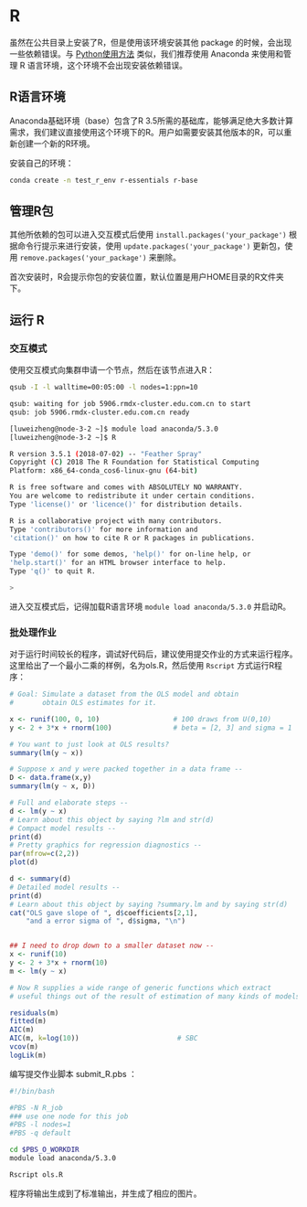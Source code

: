 # R

虽然在公共目录上安装了R，但是使用该环境安装其他 package 的时候，会出现一些依赖错误。与 [Python使用方法](python.md) 类似，我们推荐使用 Anaconda 来使用和管理 R 语言环境，这个环境不会出现安装依赖错误。

## R语言环境

Anaconda基础环境（base）包含了R 3.5所需的基础库，能够满足绝大多数计算需求，我们建议直接使用这个环境下的R。用户如需要安装其他版本的R，可以重新创建一个新的R环境。

安装自己的环境：

```bash
conda create -n test_r_env r-essentials r-base
```

## 管理R包

其他所依赖的包可以进入交互模式后使用 `install.packages('your_package')` 根据命令行提示来进行安装，使用 `update.packages('your_package')` 更新包，使用 `remove.packages('your_package')` 来删除。

首次安装时，R会提示你包的安装位置，默认位置是用户HOME目录的R文件夹下。

## 运行 R

### 交互模式

使用交互模式向集群申请一个节点，然后在该节点进入R：

```bash
qsub -I -l walltime=00:05:00 -l nodes=1:ppn=10

qsub: waiting for job 5906.rmdx-cluster.edu.com.cn to start
qsub: job 5906.rmdx-cluster.edu.com.cn ready

[luweizheng@node-3-2 ~]$ module load anaconda/5.3.0
[luweizheng@node-3-2 ~]$ R

R version 3.5.1 (2018-07-02) -- "Feather Spray"
Copyright (C) 2018 The R Foundation for Statistical Computing
Platform: x86_64-conda_cos6-linux-gnu (64-bit)

R is free software and comes with ABSOLUTELY NO WARRANTY.
You are welcome to redistribute it under certain conditions.
Type 'license()' or 'licence()' for distribution details.

R is a collaborative project with many contributors.
Type 'contributors()' for more information and
'citation()' on how to cite R or R packages in publications.

Type 'demo()' for some demos, 'help()' for on-line help, or
'help.start()' for an HTML browser interface to help.
Type 'q()' to quit R.

>
```

进入交互模式后，记得加载R语言环境 `module load anaconda/5.3.0` 并启动R。

### 批处理作业

对于运行时间较长的程序，调试好代码后，建议使用提交作业的方式来运行程序。这里给出了一个最小二乘的样例，名为ols.R，然后使用 `Rscript` 方式运行R程序：

```r
# Goal: Simulate a dataset from the OLS model and obtain
#       obtain OLS estimates for it.

x <- runif(100, 0, 10)                  # 100 draws from U(0,10)
y <- 2 + 3*x + rnorm(100)               # beta = [2, 3] and sigma = 1

# You want to just look at OLS results?
summary(lm(y ~ x))

# Suppose x and y were packed together in a data frame --
D <- data.frame(x,y)
summary(lm(y ~ x, D))

# Full and elaborate steps --
d <- lm(y ~ x)
# Learn about this object by saying ?lm and str(d)
# Compact model results --
print(d)
# Pretty graphics for regression diagnostics --
par(mfrow=c(2,2))
plot(d)

d <- summary(d)
# Detailed model results --
print(d)
# Learn about this object by saying ?summary.lm and by saying str(d)
cat("OLS gave slope of ", d$coefficients[2,1],
    "and a error sigma of ", d$sigma, "\n")


## I need to drop down to a smaller dataset now --
x <- runif(10)
y <- 2 + 3*x + rnorm(10)
m <- lm(y ~ x)

# Now R supplies a wide range of generic functions which extract
# useful things out of the result of estimation of many kinds of models.

residuals(m)
fitted(m)
AIC(m)
AIC(m, k=log(10))                        # SBC
vcov(m)
logLik(m)
```

编写提交作业脚本 submit_R.pbs ：

```bash
#!/bin/bash

#PBS -N R_job
### use one node for this job
#PBS -l nodes=1
#PBS -q default

cd $PBS_O_WORKDIR
module load anaconda/5.3.0

Rscript ols.R
```

程序将输出生成到了标准输出，并生成了相应的图片。
